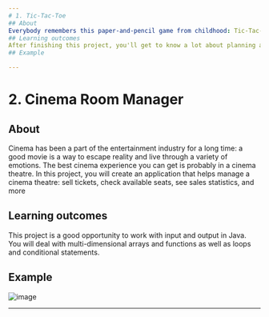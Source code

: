 ```yaml
---
# 1. Tic-Tac-Toe
## About
Everybody remembers this paper-and-pencil game from childhood: Tic-Tac-Toe, also known as Noughts and crosses or Xs and Os. A single mistake usually costs you the game, but thankfully it is simple enough that most players discover the best strategy quickly. Let’s program Tic-Tac-Toe and get playing!
## Learning outcomes
After finishing this project, you'll get to know a lot about planning and developing a complex program from scratch, using methods, handling errors, and processing user input.
## Example

--- 
```

# 2. Cinema Room Manager 
## About
Cinema has been a part of the entertainment industry for a long time: a good movie is a way to escape reality and live through a variety of emotions. The best cinema experience you can get is probably in a cinema theatre. In this project, you will create an application that helps manage a cinema theatre: sell tickets, check available seats, see sales statistics, and more
## Learning outcomes
This project is a good opportunity to work with input and output in Java. You will deal with multi-dimensional arrays and functions as well as loops and conditional statements.
## Example
![image](https://user-images.githubusercontent.com/62771123/124402679-242d8b80-dd32-11eb-859a-cc59b0e06862.png)

--- 
